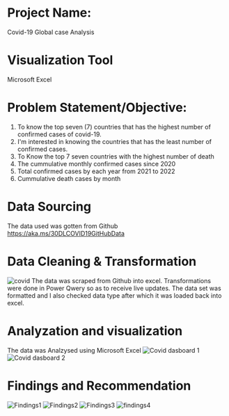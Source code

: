 # Project Name:
 Covid-19 Global case Analysis
 
# Visualization Tool
 Microsoft Excel

# Problem Statement/Objective:
  1. To know the top seven (7) countries that has the highest number of confirmed cases of covid-19.
  2. I'm interested in knowing the countries that has the least number of confirmed cases.
  3. To Know the top 7 seven countries with the highest number of death
  4. The cummulative monthly confirmed cases since 2020
  5. Total confirmed cases by each year from 2021 to 2022
  6. Cummulative death cases by month


# Data Sourcing
  The data used was gotten from Github https://aka.ms/30DLCOVID19GitHubData

# Data Cleaning & Transformation
![covid](https://user-images.githubusercontent.com/56626287/175199678-6562b4c2-6e41-4aa1-b9b4-165755be4e3c.JPG)
The data was scraped from Github into excel. Transformations were done in Power Qwery so as to receive live updates. The data set was formatted and I also checked data type after which it was loaded back into excel.

# Analyzation and visualization
The data was Analzysed using Microsoft Excel
![Covid dasboard 1](https://user-images.githubusercontent.com/56626287/175202875-8cb305d9-7d6b-4905-b352-0c5d38715d0f.JPG)
![Covid dasboard 2](https://user-images.githubusercontent.com/56626287/175202916-a0b2e21a-49e5-43a2-9ae3-472201b7c643.JPG)

# Findings and Recommendation
![Findings1](https://user-images.githubusercontent.com/56626287/175203326-9d017605-5a12-4cb6-85a2-dcdfae4a82fd.JPG)
![Findings2](https://user-images.githubusercontent.com/56626287/175203342-8fde0740-4fde-496f-9397-28ba8fe40a1e.JPG)
![Findings3](https://user-images.githubusercontent.com/56626287/175203363-5e2f218a-1bb6-4e7b-9f3d-19c9294954f4.JPG)
![findings4](https://user-images.githubusercontent.com/56626287/175203401-a293ee6e-d507-4882-a8d1-c867881d3e99.JPG)
